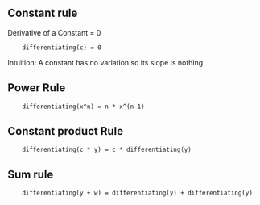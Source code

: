 ## Constant rule
Derivative of a Constant = 0
```
    differentiating(c) = 0
``` 
Intuition: A constant has no variation so its slope is nothing


## Power Rule
```
    differentiating(x^n) = n * x^(n-1)
```
## Constant product Rule
```
    differentiating(c * y) = c * differentiating(y)
```


## Sum rule 
```
    differentiating(y + w) = differentiating(y) + differentiating(y)
```
